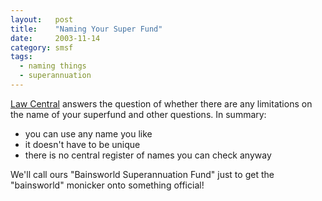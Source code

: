 ```yaml
---
layout:   post
title:    "Naming Your Super Fund"
date:     2003-11-14
category: smsf
tags:
  - naming things
  - superannuation
---
```


[Law
Central](http://lawcentral.com.au/LearnAboutLaw/CategoryDetail.asp?ID=2&pageID=7#Whatisinaname?)
answers the question of whether there are any limitations on the name of
your superfund and other questions. In summary:

* you can use any name you like
* it doesn't have to be unique
* there is no central register of names you can check anyway

We'll call ours "Bainsworld Superannuation Fund" just to get the
"bainsworld" monicker onto something official!
